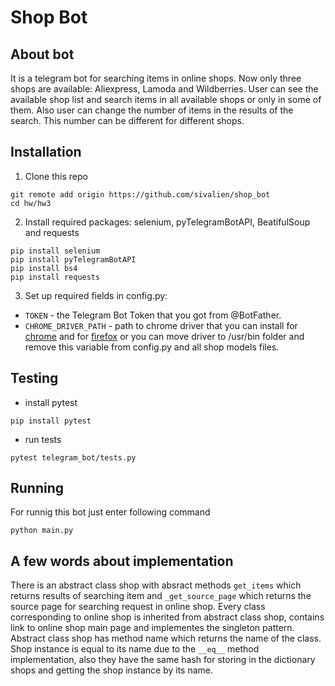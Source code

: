 # Shop Bot  
  
## About bot  
It is a telegram bot for searching items in online shops. Now only three shops are available: Aliexpress, Lamoda and Wildberries. User can see the available shop list and search items in all available shops or only in some of them. Also user can change the number of items in the results of the search. This number can be different for different shops.  
  
## Installation  
1. Clone this repo
```
git remote add origin https://github.com/sivalien/shop_bot
cd hw/hw3
```
2. Install required packages: selenium, pyTelegramBotAPI, BeatifulSoup and requests  
```
pip install selenium
pip install pyTelegramBotAPI  
pip install bs4  
pip install requests
```
3. Set up required fields in config.py:
- `TOKEN` - the Telegram Bot Token that you got from @BotFather. 
- `CHROME_DRIVER_PATH` - path to chrome driver that you can install for [chrome](https://sites.google.com/chromium.org/driver/) and for [firefox](https://github.com/mozilla/geckodriver/releases) or you can move driver to /usr/bin folder and remove this variable from config.py and all shop models files.  
  
## Testing  
- install pytest  
```
pip install pytest
```
- run tests    
```
pytest telegram_bot/tests.py
```  
  
## Running  
For runnig this bot just enter following command  
```
python main.py
```
  
## A few words about implementation  
There is an abstract class shop with absract methods `get_items` which returns results of searching item and `_get_source_page` which returns the source page for searching request in online shop. Every class corresponding to online shop is inherited from abstract class shop, contains link to online shop main page and implementes the singleton pattern. Abstract class shop has method name which returns the name of the class. Shop instance is equal to its name due to the `__eq__` method implementation, also they have the same hash for storing in the dictionary shops and getting the shop instance by its name.
